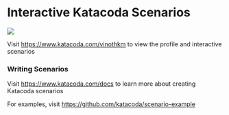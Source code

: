 # Interactive Katacoda Scenarios

[![](http://shields.katacoda.com/katacoda/vinothkm/count.svg)](https://www.katacoda.com/vinothkm "Get your profile on Katacoda.com")

Visit https://www.katacoda.com/vinothkm to view the profile and interactive scenarios

### Writing Scenarios
Visit https://www.katacoda.com/docs to learn more about creating Katacoda scenarios

For examples, visit https://github.com/katacoda/scenario-example

